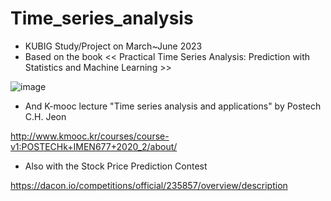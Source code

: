 # Time_series_analysis

- KUBIG Study/Project on March~June 2023
- Based on the book << Practical Time Series Analysis: Prediction with Statistics and Machine Learning >>
  
![image](https://github.com/umkiyoung/Time_series_analysis/assets/87689944/6bb3d9ce-9162-4f25-aac1-339249c8bfa7)
- And K-mooc lecture "Time series analysis and applications" by Postech C.H. Jeon

http://www.kmooc.kr/courses/course-v1:POSTECHk+IMEN677+2020_2/about/
- Also with the Stock Price Prediction Contest

https://dacon.io/competitions/official/235857/overview/description
